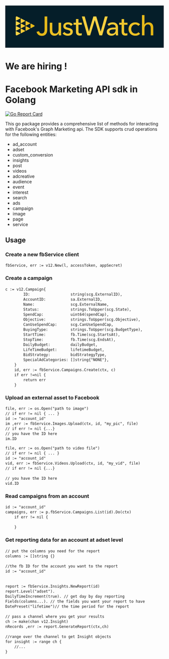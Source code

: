 ![jw-logo](logo.png)
# We are hiring ! 
# Facebook Marketing API sdk in Golang

<!-- [![Go reference](https://pkg.go.dev/https://github.com/justwatchcom/facebook-marketing-api-golang-sdk)](https://goreportcard.com/report/https://pkg.go.dev/https://github.com/justwatchcom/facebook-marketing-api-golang-sdk) -->

[![Go Report Card](https://goreportcard.com/badge/github.com/justwatchcom/facebook-marketing-api-golang-sdk)](https://goreportcard.com/report/github.com/justwatchcom/facebook-marketing-api-golang-sdk)

This go package provides a comprehensive list of methods for interacting with Facebook's Graph Marketing api.
The SDK supports crud operations for the following entities:

- ad_account
- adset
- custom_conversion
- insights
- post
- videos
- adcreative
- audience
- event
- interest
- search
- ads
- campaign
- image
- page
- service

## Usage

### Create a new fbService client

```
fbService, err := v12.New(l, accessToken, appSecret)
```

### Create a campaign

```
c := v12.Campaign{
		ID:                  string(scg.ExternalID),
		AccountID:           sa.ExternalID,
		Name:                scg.ExternalName,
		Status:              strings.ToUpper(scg.State),
		SpendCap:            uint64(spendCap),
		Objective:           strings.ToUpper(scg.Objective),
		CanUseSpendCap:      scg.CanUseSpendCap,
		BuyingType:          strings.ToUpper(scg.BudgetType),
		StartTime:           fb.Time(scg.StartsAt),
		StopTime:            fb.Time(scg.EndsAt),
		DailyBudget:         dailyBudget,
		LifeTimeBudget:      lifetimeBudget,
		BidStrategy:         bidStrategyType,
		SpecialAdCategories: []string{"NONE"},
	}
    id, err := fbService.Campaigns.Create(ctx, c)
    if err !=nil {
        return err
    }
```

### Upload an external asset to Facebook

```
file, err := os.Open("path to image")
// if err != nil { ... }
id := "account_id"
im ,err := fbService.Images.Upload(ctx, id, "my_pic", file)
// if err != nil {...}
// you have the ID here
im.ID
```

```
file, err := os.Open("path to video file")
// if err != nil { ... }
id := "account_id"
vid, err := fbService.Videos.Upload(ctx, id, "my_vid", file)
// if err != nil {...}

// you have the ID here
vid.ID
```

### Read campaigns from an account

```
id := "account_id"
campaigns, err := p.fbService.Campaigns.List(id).Do(ctx)
	if err != nil {

	}
```

### Get reporting data for an account at adset level

```
// put the columns you need for the report
columns := []string {}

//the fb ID for the account you want to the report
id := "account_id"


report := fbService.Insights.NewReport(id)
report.Level("adset").
DailyTimeIncrement(true). // get day by day reporting
Fields(columns...). // the fields you want your report to have
DatePreset("lifetime")// the time period for the report

// pass a channel where you get your results
ch := make(chan v12.Insight)
nRecords ,err := report.GenerateReport(ctx,ch)

//range over the channel to get Insight objects
for insight := range ch {
    //...
}
```

